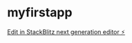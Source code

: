 # myfirstapp

[Edit in StackBlitz next generation editor ⚡️](https://stackblitz.com/~/github.com/Ahmadmasani/myfirstapp)